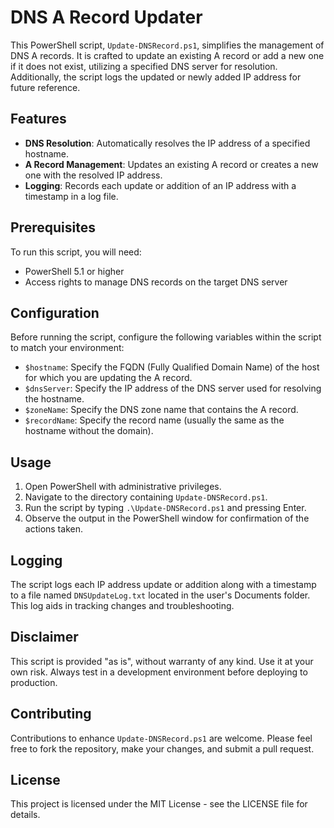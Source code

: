 # DNS A Record Updater

This PowerShell script, `Update-DNSRecord.ps1`, simplifies the management of DNS A records. It is crafted to update an existing A record or add a new one if it does not exist, utilizing a specified DNS server for resolution. Additionally, the script logs the updated or newly added IP address for future reference.

## Features

- **DNS Resolution**: Automatically resolves the IP address of a specified hostname.
- **A Record Management**: Updates an existing A record or creates a new one with the resolved IP address.
- **Logging**: Records each update or addition of an IP address with a timestamp in a log file.

## Prerequisites

To run this script, you will need:
- PowerShell 5.1 or higher
- Access rights to manage DNS records on the target DNS server

## Configuration

Before running the script, configure the following variables within the script to match your environment:

- `$hostname`: Specify the FQDN (Fully Qualified Domain Name) of the host for which you are updating the A record.
- `$dnsServer`: Specify the IP address of the DNS server used for resolving the hostname.
- `$zoneName`: Specify the DNS zone name that contains the A record.
- `$recordName`: Specify the record name (usually the same as the hostname without the domain).

## Usage

1. Open PowerShell with administrative privileges.
2. Navigate to the directory containing `Update-DNSRecord.ps1`.
3. Run the script by typing `.\Update-DNSRecord.ps1` and pressing Enter.
4. Observe the output in the PowerShell window for confirmation of the actions taken.

## Logging

The script logs each IP address update or addition along with a timestamp to a file named `DNSUpdateLog.txt` located in the user's Documents folder. This log aids in tracking changes and troubleshooting.

## Disclaimer

This script is provided "as is", without warranty of any kind. Use it at your own risk. Always test in a development environment before deploying to production.

## Contributing

Contributions to enhance `Update-DNSRecord.ps1` are welcome. Please feel free to fork the repository, make your changes, and submit a pull request.

## License

This project is licensed under the MIT License - see the LICENSE file for details.
